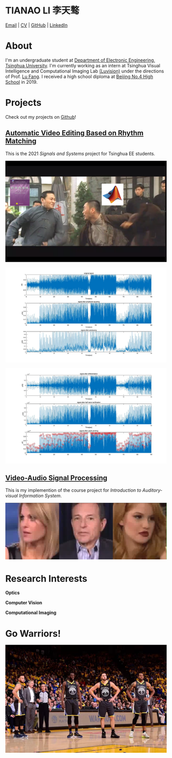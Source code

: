 <!-- ---
layout: default
--- -->

# TIANAO LI 李天骜

<!-- Phone: +86 13301296130 -->

<!-- Email: lta19@mails.tsinghua.edu.cn -->

[Email](mailto:lta19@mails.tsinghua.edu.cn) | [CV](./Tianao_Li.pdf) | [GitHub](https://github.com/Lukeli0425/) | [LinkedIn](https://www.linkedin.com/in/tianao-li-596997227/)

# About

I'm an undergraduate student at [Department of Electronic Engineering, Tsinghua University](https://www.ee.tsinghua.edu.cn/en/). I'm currently working as an intern at Tsinghua Visual Intelligence and Computational Imaging Lab [(Luvision)](http://www.luvision.net) under the directions of Prof. [Lu Fang](http://www.luvision.net/show-684.html). I received a high school diploma at [Beijing No.4 High School](http://bhsf.lezhiyun.com/cms/) in 2019.

# Projects

Check out my projects on [Github](https://github.com/Lukeli0425?tab=repositories)!

## [Automatic Video Editing Based on Rhythm Matching](https://github.com/Lukeli0425/THUEE-SS-Project2021)

This is the 2021 _Signals and Systems_ project for Tsinghua EE students.

![ss_cover](./images/ss_cover.png)

![ss_1](./images/2_1_3%20figure1.jpg)

![ss_2](./images/2_1_3%20figure2.jpg)

## [Video-Audio Signal Processing](https://github.com/Lukeli0425/VASP)

This is my implemention of the course project for _Introduction to Auditory-visual Information System_. 

<!-- ![vasp_demo](./images/vasp_demo.png) -->
<div align=center><img src="./images/vasp_demo.png" width=600><img/></div>

# Research Interests

**Optics**

**Computer Vision**

**Computational Imaging**




# Go Warriors!

![wariors](./images/warriors.png#pic_center)